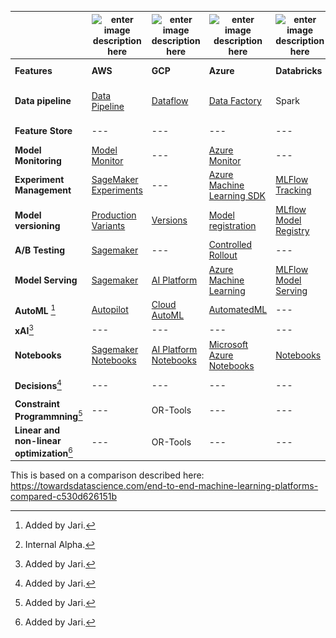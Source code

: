 |   | ![enter image description here](https://i.imgur.com/O71cG5j.png) | ![enter image description here](https://i.imgur.com/JtbBgjS.png) | ![enter image description here](https://i.imgur.com/ABbuUIH.png%5B/img%5D) | ![enter image description here](https://i.imgur.com/76KNmta.png)| ![enter image description here](images/FICO.png)|
| --- | --- | --- | --- | --- | --- |
|  **Features** | **AWS** | **GCP** | **Azure** | **Databricks** | **FICO Platform** |
|  **Data pipeline** | [Data Pipeline](https://aws.amazon.com/datapipeline/) | [Dataflow](https://cloud.google.com/dataflow) | [Data Factory](https://docs.microsoft.com/en-us/azure/data-factory/introduction) | Spark | Data Pipeline, DMP-S |
|  **Feature Store** | --- | --- | --- | --- | Feature Store |
|  **Model Monitoring** | [Model Monitor](https://docs.aws.amazon.com/sagemaker/latest/dg/model-monitor.html) | --- | [Azure Monitor](https://docs.microsoft.com/en-us/azure/machine-learning/monitor-azure-machine-learning) | --- | Decision Central |
|  **Experiment Management** | [SageMaker Experiments](https://docs.aws.amazon.com/sagemaker/latest/dg/experiments.html#exp-mgmt-track) | --- | [Azure Machine Learning SDK](https://docs.microsoft.com/en-us/azure/machine-learning/how-to-use-mlflow) | [MLFlow Tracking](https://www.mlflow.org/docs/latest/tracking.html) | --- |
|  **Model versioning** | [Production Variants](https://aws.amazon.com/blogs/machine-learning/amazon-sagemaker-now-comes-with-new-capabilities-for-accelerating-machine-learning-experimentation/) | [Versions](https://cloud.google.com/ai-platform/training/docs/projects-models-versions-jobs) | [Model registration](https://docs.microsoft.com/en-us/azure/machine-learning/concept-model-management-and-deployment#register-package-and-deploy-models-from-anywhere) | [MLflow Model Registry](https://www.mlflow.org/docs/latest/model-registry.html) | --- |
|  **A/B Testing** | [Sagemaker](https://aws.amazon.com/blogs/machine-learning/a-b-testing-ml-models-in-production-using-amazon-sagemaker/) | --- | [Controlled Rollout](https://docs.microsoft.com/en-us/azure/machine-learning/how-to-deploy-azure-kubernetes-service#deploy-models-to-aks-using-controlled-rollout-preview) | --- | --- |
|  **Model Serving** | [Sagemaker](https://docs.aws.amazon.com/sagemaker/latest/dg/deploy-model.html) | [AI Platform](https://cloud.google.com/ai-platform) | [Azure Machine Learning](https://docs.microsoft.com/en-us/azure/machine-learning/how-to-deploy-and-where) | [MLFlow Model Serving](https://databricks.com/blog/2020/06/25/announcing-mlflow-model-serving-on-databricks.html) | DMP |
|  **AutoML**  [^2]| [Autopilot](https://aws.amazon.com/sagemaker/autopilot/) | [Cloud AutoML](https://cloud.google.com/automl) | [AutomatedML](https://azure.microsoft.com/en-us/services/machine-learning/automatedml/) | --- | Auto-RED[^1] |
|  **xAI**[^2]| --- | --- | --- | --- | xAI Tookit  |
|  **Notebooks** | [Sagemaker Notebooks](https://docs.aws.amazon.com/sagemaker/latest/dg/nbi.html) | [AI Platform Notebooks](https://cloud.google.com/ai-platform-notebooks) | [Microsoft Azure Notebooks](https://notebooks.azure.com/) | [Notebooks](https://docs.databricks.com/notebooks/index.html) | Analytics Workbench |
|  **Decisions**[^2] | --- | --- | --- | --- | Decision Modeler |
|  **Constraint Programmning**[^2] | --- | OR-Tools | --- | --- | Xpress |
|  **Linear and non-linear optimization**[^2] | --- | OR-Tools | --- | --- | Xpress |

This is based on a comparison described here: https://towardsdatascience.com/end-to-end-machine-learning-platforms-compared-c530d626151b

[^1]: Internal Alpha.

[^2]: Added by Jari.


